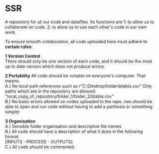 # SSR
A repository for all our code and datafiles. Its functions are 
1: to allow us to collaborate on code.
2: to allow us to use each other's code in our own work.

To ensure smooth collaboration, all code uploaded here must adhere to 
**certain rules:**

**1 Version Control** <br>
  There should only be one version of each code, and it should be the most up to date version which does not produce errors.

**2 Portability**
  All code should be runable on everyone's computer. That means: <br>
    A.) No local path references such as r"C:\Desktop\folder\blabla.csv"
        Only paths which are in the repository are allowed: "local_copy_of_repository/folder_1/folder_2/blabla.csv" <br>
    B.) No basic errors allowed on codes uploaded to the repo. (we should be able to open and run code without having to add a parthesis or something simple) <br>

**3 Organisation** <br>
  A.) Sensible folder organisation and descriptive file names <br>
  B.) All code should have a description of what it does in the following format: <br>
    [INPUTS - PROCESS - OUTPUTS] <br>
  C.) All code should be commented.
  
  
